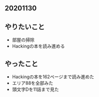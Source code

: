 ## 20201130

## やりたいこと
* 部屋の掃除
* Hackingの本を読み進める

## やったこと
* Hackingの本を162ページまで読み進めた
* エリア88を全部みた
* 頭文字Dを11話まで見た
